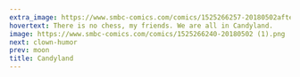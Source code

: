 ```yaml
---
extra_image: https://www.smbc-comics.com/comics/1525266257-20180502after.png
hovertext: There is no chess, my friends. We are all in Candyland.
image: https://www.smbc-comics.com/comics/1525266240-20180502 (1).png
next: clown-humor
prev: moon
title: Candyland
---
```

